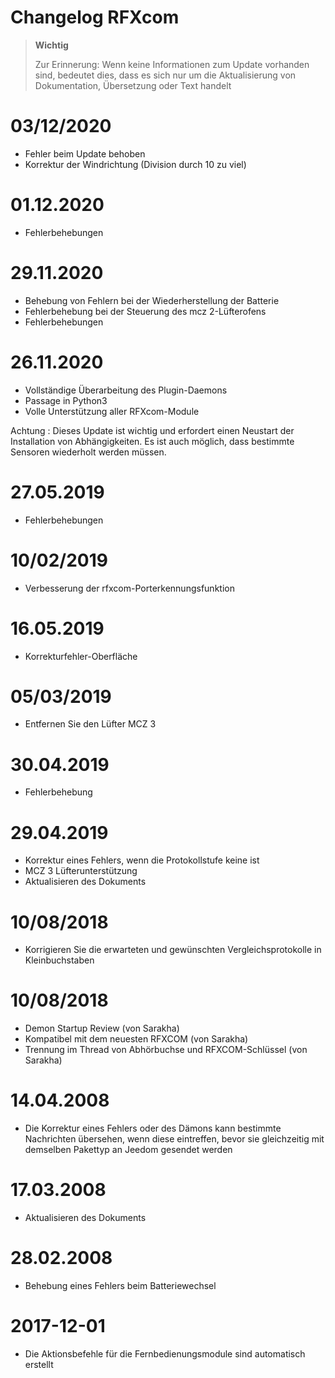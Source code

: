 # Changelog RFXcom

>**Wichtig**
>
>Zur Erinnerung: Wenn keine Informationen zum Update vorhanden sind, bedeutet dies, dass es sich nur um die Aktualisierung von Dokumentation, Übersetzung oder Text handelt

# 03/12/2020

- Fehler beim Update behoben
- Korrektur der Windrichtung (Division durch 10 zu viel)


# 01.12.2020

- Fehlerbehebungen

# 29.11.2020

- Behebung von Fehlern bei der Wiederherstellung der Batterie
- Fehlerbehebung bei der Steuerung des mcz 2-Lüfterofens
- Fehlerbehebungen

# 26.11.2020

- Vollständige Überarbeitung des Plugin-Daemons
- Passage in Python3
- Volle Unterstützung aller RFXcom-Module

Achtung : Dieses Update ist wichtig und erfordert einen Neustart der Installation von Abhängigkeiten. Es ist auch möglich, dass bestimmte Sensoren wiederholt werden müssen.

# 27.05.2019

- Fehlerbehebungen

# 10/02/2019

- Verbesserung der rfxcom-Porterkennungsfunktion

# 16.05.2019

- Korrekturfehler-Oberfläche

# 05/03/2019

- Entfernen Sie den Lüfter MCZ 3

# 30.04.2019

- Fehlerbehebung

# 29.04.2019

- Korrektur eines Fehlers, wenn die Protokollstufe keine ist
- MCZ 3 Lüfterunterstützung
- Aktualisieren des Dokuments

# 10/08/2018

- Korrigieren Sie die erwarteten und gewünschten Vergleichsprotokolle in Kleinbuchstaben

# 10/08/2018

- Demon Startup Review (von Sarakha)
- Kompatibel mit dem neuesten RFXCOM (von Sarakha)
- Trennung im Thread von Abhörbuchse und RFXCOM-Schlüssel (von Sarakha)

# 14.04.2008

- Die Korrektur eines Fehlers oder des Dämons kann bestimmte Nachrichten übersehen, wenn diese eintreffen, bevor sie gleichzeitig mit demselben Pakettyp an Jeedom gesendet werden

# 17.03.2008

- Aktualisieren des Dokuments

# 28.02.2008

- Behebung eines Fehlers beim Batteriewechsel

# 2017-12-01

-   Die Aktionsbefehle für die Fernbedienungsmodule sind
    automatisch erstellt
